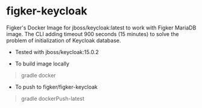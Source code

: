 # figker-keycloak
Figker's Docker Image for jboss/keycloak:latest to work with Figker MariaDB image. The CLI adding timeout 900 seconds (15 minutes) to solve the problem of initialization of Keycloak database.

* Tested with jboss/keycloak:15.0.2

* To build image locally
> gradle docker

* To push to figker/figker-keycloak
> gradle dockerPush-latest